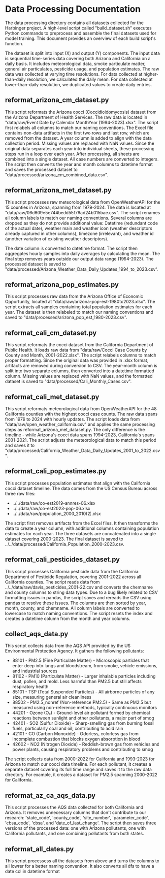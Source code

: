 # Data Processing Documentation

The data processing directory contains all datasets collected for the Harbinger project. A high-level script called "build_dataset.sh" executes Python commands to preprocess and assemble the final datasets used for model training. This document provides an overview of each build script's function.

The dataset is split into input (X) and output (Y) components. The input data is sequential time-series data covering both Arizona and California on a daily basis. It includes meteorological data, smoke particulate matter, general air particulates, pesticide usage, and population estimates. The raw data was collected at varying time resolutions. For data collected at higher-than-daily resolution, we calculated the daily mean. For data collected at lower-than-daily resolution, we duplicated values to create daily entries.

## reformat_arizona_cm_dataset.py
This script reformats the Arizona cocci (Coccidioidomycosis) dataset from the Arizona Department of Health Services. The raw data is located in "data/raw/Event Date by Calendar MonthYear (1994-2023).xlsx". The script first relabels all columns to match our naming conventions. The Excel file contains non-data artifacts in the first two rows and last row, which are removed from the dataset. A year column is added to align with the data collection period. Missing values are replaced with NaN values. Since the original data separates each year into individual sheets, these processing steps run in a loop over each year. After processing, all sheets are combined into a single dataset. All case numbers are converted to integers. The script then converts the year and month columns to datetime format and saves the processed dataset to "data/processed/arizona_cm_combined_data.csv".

## reformat_arizona_met_dataset.py
This script processes raw meteorological data from OpenWeatherAPI for the 15 counties in Arizona, spanning from 1979-2024. The data is located at "data/raw/06d609e5e744bedd55f76ad24b015bae.csv". The script renames all column labels to match our naming conventions. Several columns are dropped as they do not provide additional value: Datetime (redundant code of the actual date), weather main and weather icon (weather descriptors already captured in other columns), timezone (irrelevant), and weather id (another variation of existing weather descriptors).

The date column is converted to datetime format. The script then aggregates hourly samples into daily averages by calculating the mean. The final step removes years outside our output data range (1994-2023). The processed dataset is saved to "data/processed/Arizona_Weather_Data_Daily_Updates_1994_to_2023.csv".

## reformat_arizona_pop_estimates.py
This script processes raw data from the Arizona Office of Economic Opportunity, located at "data/raw/arizona-pop-est-1980to2023.xlsx". The script extracts all samples containing total population estimates for each year. The dataset is then relabeled to match our naming conventions and saved to "data/processed/arizona_pop_est_1980-2023.csv".

## reformat_cali_cm_dataset.py
This script reformats the cocci dataset from the California Department of Public Health. It loads raw data from "data/raw/Cocci Case Counts by County and Month, 2001-2022.xlsx". The script relabels columns to match proper formatting. Since the original data was provided in .xlsx format, artifacts are removed during conversion to CSV. The year-month column is split into two separate columns, then converted into a datetime formatted column. Missing values are replaced with NaN values, and the formatted dataset is saved to "data/processed/Cali_Monthly_Cases.csv".

## reformat_cali_met_dataset.py
This script reformats meteorological data from OpenWeatherAPI for the 48 California counties with the highest cocci case counts. The raw data spans from 1979 to 2024 with hourly updates. The script loads data from "data/raw/open_weather_california.csv" and applies the same processing steps as reformat_arizona_met_dataset.py. The only difference is the timeline - while Arizona's cocci data spans 1994-2023, California's spans 2001-2021. The script adjusts the meteorological data to match this period and saves it to "data/processed/California_Weather_Data_Daily_Updates_2001_to_2022.csv".

## reformat_cali_pop_estimates.py
This script processes population estimates that align with the California cocci dataset timeline. The data comes from the US Census Bureau across three raw files:

- ../../data/raw/co-est2019-annres-06.xlsx
- ../../data/raw/co-est2023-pop-06.xlsx
- ../../data/raw/population_2000_2010(2).xlsx

The script first removes artifacts from the Excel files. It then transforms the data to create a year column, with additional columns containing population estimates for each year. The three datasets are concatenated into a single dataset covering 2000-2023. The final dataset is saved to ../../data/processed/California_Population_2000-2023.csv.

## reformat_cali_pesticides_dataset.py
This script processes California pesticide data from the California Department of Pesticide Regulation, covering 2001-2022 across all California counties. The script reads data from ../../data/raw/davis_pesticides_2001-22.csv and converts the chemname and county columns to string data types. Due to a bug likely related to CSV formatting issues in pandas, the script saves and rereads the CSV using pandas to resolve these issues. The columns are then sorted by year, month, county, and chemname. All column labels are converted to lowercase to match naming conventions. The script resets the index and creates a datetime column from the month and year columns.

## collect_aqs_data.py
This script collects data from the AQS API provided by the US Environmental Protection Agency. It gathers the following pollutants:
- 88101 - PM2.5 (Fine Particulate Matter) - Microscopic particles that enter deep into lungs and bloodstream, from smoke, vehicle emissions, and industrial sources
- 81102 - PM10 (Particulate Matter) - Larger inhalable particles including dust, pollen, and mold. Less harmful than PM2.5 but still affects respiratory health
- 85101 - TSP (Total Suspended Particles) - All airborne particles of any size, measuring general air cleanliness
- 88502 - PM2.5_nonref (Non-reference PM2.5) - Same as PM2.5 but measured using non-reference methods, typically continuous monitors
- 44201 - Ozone (O₃) - Ground-level air pollutant formed by chemical reactions between sunlight and other pollutants, a major part of smog
- 42401 - SO2 (Sulfur Dioxide) - Sharp-smelling gas from burning fossil fuels, particularly coal and oil, contributing to acid rain
- 42101 - CO (Carbon Monoxide) - Odorless, colorless gas from incomplete combustion that blocks oxygen absorption in blood
- 42602 - NO2 (Nitrogen Dioxide) - Reddish-brown gas from vehicles and power plants, causing respiratory problems and contributing to smog

The script collects data from 2000-2022 for California and 1993-2023 for Arizona to match our cocci data timeline. For each pollutant, it creates a separate dataset covering its full time range and saves it to the raw data directory. For example, it creates a dataset for PM2.5 spanning 2000-2022 for California.

## reformat_az_ca_aqs_data.py
This script processes the AQS data collected for both California and Arizona. It removes unnecessary columns that don't contribute to our research: 'state_code', 'county_code', 'site_number', 'parameter_code', 'cbsa_code', 'cbsa', and 'date_of_last_change'. The script then saves three versions of the processed data: one with Arizona pollutants, one with California pollutants, and one combining pollutants from both states.

## reformat_all_dates.py
This script processess all the datasets from above and turns the columns to all lowrer for a better naming convention. It also converts all dfs to have a date col in datetime format

